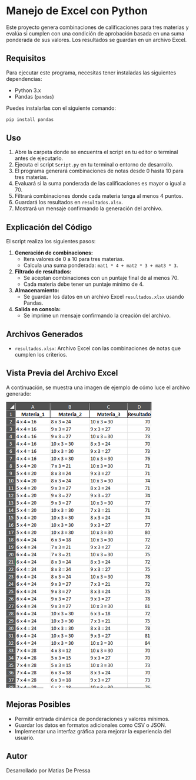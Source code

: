 # Manejo de Excel con Python

Este proyecto genera combinaciones de calificaciones para tres materias y evalúa si cumplen con una condición de aprobación basada en una suma ponderada de sus valores. Los resultados se guardan en un archivo Excel.

## Requisitos

Para ejecutar este programa, necesitas tener instaladas las siguientes dependencias:

- Python 3.x
- Pandas (`pandas`)

Puedes instalarlas con el siguiente comando:

```bash
pip install pandas
```

## Uso

1. Abre la carpeta donde se encuentra el script en tu editor o terminal antes de ejecutarlo.
2. Ejecuta el script `Script.py` en tu terminal o entorno de desarrollo.
3. El programa generará combinaciones de notas desde 0 hasta 10 para tres materias.
4. Evaluará si la suma ponderada de las calificaciones es mayor o igual a 70.
5. Filtrará combinaciones donde cada materia tenga al menos 4 puntos.
6. Guardará los resultados en `resultados.xlsx`.
7. Mostrará un mensaje confirmando la generación del archivo.

## Explicación del Código

El script realiza los siguientes pasos:

1. **Generación de combinaciones:**
   - Itera valores de 0 a 10 para tres materias.
   - Calcula una suma ponderada: `mat1 * 4 + mat2 * 3 + mat3 * 3`.
2. **Filtrado de resultados:**
   - Se aceptan combinaciones con un puntaje final de al menos 70.
   - Cada materia debe tener un puntaje mínimo de 4.
3. **Almacenamiento:**
   - Se guardan los datos en un archivo Excel `resultados.xlsx` usando Pandas.
4. **Salida en consola:**
   - Se imprime un mensaje confirmando la creación del archivo.

## Archivos Generados

- `resultados.xlsx`: Archivo Excel con las combinaciones de notas que cumplen los criterios.

## Vista Previa del Archivo Excel

A continuación, se muestra una imagen de ejemplo de cómo luce el archivo generado:

![Ejemplo de resultados.xlsx](imagenejemplo.png)

## Mejoras Posibles

- Permitir entrada dinámica de ponderaciones y valores mínimos.
- Guardar los datos en formatos adicionales como CSV o JSON.
- Implementar una interfaz gráfica para mejorar la experiencia del usuario.

## Autor

Desarrollado por Matias De Pressa


